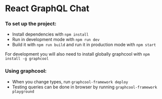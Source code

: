 # React GraphQL Chat

### To set up the project:  
 - Install dependencies with `npm install`
 - Run in development mode with `npm run dev`  
 - Build it with `npm run build` and run it in production mode with `npm start`

For development you will also need to install globally graphcool with `npm install -g graphcool` 

### Using graphcool:  
 - When you change types, run `graphcool-framework deploy`  
 - Testing queries can be done in browser by running `graphcool-framework playground`